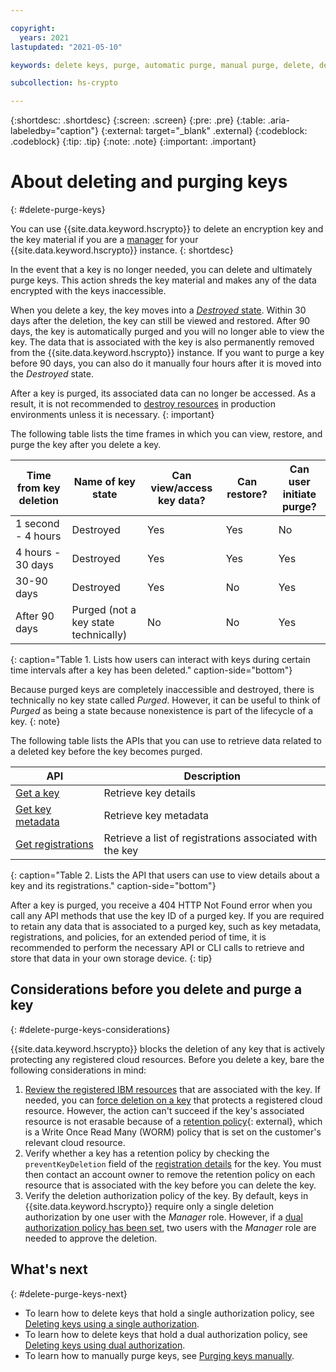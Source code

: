```yaml
---

copyright:
  years: 2021
lastupdated: "2021-05-10"

keywords: delete keys, purge, automatic purge, manual purge, delete, destroy

subcollection: hs-crypto

---
```


{:shortdesc: .shortdesc}
{:screen: .screen}
{:pre: .pre}
{:table: .aria-labeledby="caption"}
{:external: target="_blank" .external}
{:codeblock: .codeblock}
{:tip: .tip}
{:note: .note}
{:important: .important}

# About deleting and purging keys
{: #delete-purge-keys}

You can use {{site.data.keyword.hscrypto}} to delete an encryption key and the key material if you are a [manager](/docs/hs-crypto?topic=hs-crypto-manage-access) for your {{site.data.keyword.hscrypto}} instance.
{: shortdesc}

In the event that a key is no longer needed, you can delete and ultimately purge keys. This action shreds the key material and makes any of the data encrypted with the keys inaccessible.

When you delete a key, the key moves into a [_Destroyed_ state](/docs/hs-crypto?topic=hs-crypto-key-states). Within 30 days after the deletion, the key can still be viewed and restored. After 90 days, the key is automatically purged and you will no longer able to view the key. The data that is associated with the key is also permanently removed from the {{site.data.keyword.hscrypto}} instance. If you want to purge a key before 90 days, you can also do it manually four hours after it is moved into the _Destroyed_ state.

After a key is purged, its associated data can no longer be accessed. As a result, it is not recommended to [destroy resources](/docs/hs-crypto?topic=hs-crypto-security-and-compliance#data-deletion) in production environments unless it is necessary.
{: important}

The following table lists the time frames in which you can view, restore, and purge the key after you delete a key.

| Time from key deletion  | Name of key state | Can view/access key data? | Can restore? | Can user initiate purge? |
|-------------------------|-------------------|---------------------------|--------------|--------------------------|
| 1 second - 4 hours | Destroyed         | Yes                       | Yes          | No                       |
| 4 hours - 30 days       | Destroyed         | Yes                       | Yes          | Yes                      |
| 30-90 days              | Destroyed         | Yes                       | No           | Yes                      |
| After 90 days           | Purged (not a key state technically)        | No                        | No           | Yes                      |
{: caption="Table 1. Lists how users can interact with keys during certain time intervals after a key has been deleted." caption-side="bottom"}

Because purged keys are completely inaccessible and destroyed, there is technically no key state called _Purged_. However, it can be useful to think of _Purged_ as being a state because nonexistence is part of the lifecycle of a key.
{: note}

The following table lists the APIs that you can use to retrieve data related to a deleted key before the key becomes purged.

| API               | Description                                              |
|------------------ |----------------------------------------------------------|
| [Get a key](/docs/hs-crypto?topic=hs-crypto-retrieve-key)                       | Retrieve key details                                     |
| [Get key metadata](/docs/hs-crypto?topic=hs-crypto-view-key-details)     | Retrieve key metadata                                    |
| [Get registrations](/docs/hs-crypto?topic=hs-crypto-view-protected-resources) | Retrieve a list of registrations associated with the key |
{: caption="Table 2. Lists the API that users can use to view details about a key and its registrations." caption-side="bottom"}

After a key is purged, you receive a 404 HTTP Not Found error when you call any API methods that use the key ID of a purged key. If you are required to retain any data that is associated to a purged key, such as key metadata, registrations, and policies, for an extended period of time, it is recommended to perform the necessary API or CLI calls to retrieve and store that data in your own storage device.
{: tip}

## Considerations before you delete and purge a key
{: #delete-purge-keys-considerations}

{{site.data.keyword.hscrypto}} blocks the deletion of any key that is actively protecting any registered cloud resources. Before you delete a key, bare the following considerations in mind:

1. [Review the registered IBM resources](/docs/hs-crypto?topic=hs-crypto-view-protected-resources) that are associated with the key. If needed, you can [force deletion on a key](/docs/hs-crypto?topic=hs-crypto-delete-keys#delete-key-force) that protects a registered cloud resource. However, the action can't succeed if the key's associated resource is not erasable because of a [retention policy](/docs/cloud-object-storage?topic=cloud-object-storage-immutable#immutable-terminology-policy){: external}, which is a Write Once Read Many (WORM) policy that is set on the customer's relevant cloud resource.
2. Verify whether a key has a retention policy by checking the `preventKeyDeletion` field of the [registration details](/docs/hs-crypto?topic=hs-crypto-view-protected-resources#view-protected-resources-api) for the key. You must then contact an account owner to remove the retention policy on each resource that is associated with the key before you can delete the key.
3. Verify the deletion authorization policy of the key. By default, keys in {{site.data.keyword.hscrypto}} require only a single deletion authorization by one user with the _Manager_ role. However, if a [dual authorization policy has been set](/docs/hs-crypto?topic=hs-crypto-set-dual-auth-key-policy), two users with the _Manager_ role are needed to approve the deletion.

## What's next
{: #delete-purge-keys-next}

- To learn how to delete keys that hold a single authorization policy, see [Deleting keys using a single authorization](/docs/hs-crypto?topic=hs-crypto-delete-keys).
- To learn how to delete keys that hold a dual authorization policy, see [Deleting keys using dual authorization](/docs/hs-crypto?topic=hs-crypto-delete-dual-auth-keys).
- To learn how to manually purge keys, see [Purging keys manually](/docs/hs-crypto?topic=hs-crypto-purge-keys).
